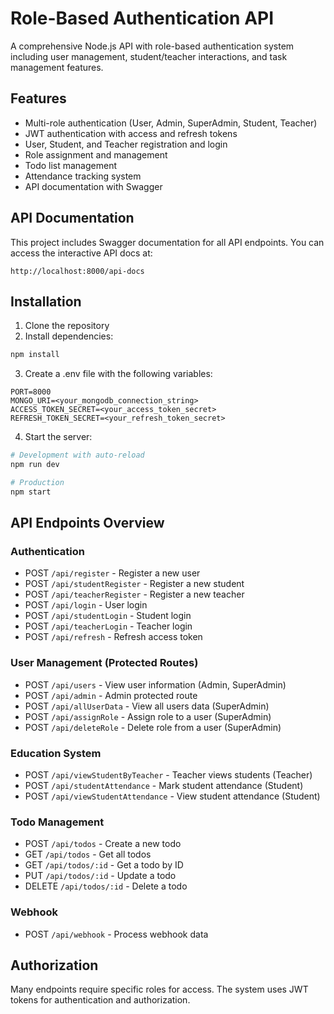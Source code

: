 # Role-Based Authentication API

A comprehensive Node.js API with role-based authentication system including user management, student/teacher interactions, and task management features.

## Features

- Multi-role authentication (User, Admin, SuperAdmin, Student, Teacher)
- JWT authentication with access and refresh tokens
- User, Student, and Teacher registration and login
- Role assignment and management
- Todo list management
- Attendance tracking system
- API documentation with Swagger

## API Documentation

This project includes Swagger documentation for all API endpoints. You can access the interactive API docs at:

```
http://localhost:8000/api-docs
```

## Installation

1. Clone the repository
2. Install dependencies:

```bash
npm install
```

3. Create a .env file with the following variables:

```
PORT=8000
MONGO_URI=<your_mongodb_connection_string>
ACCESS_TOKEN_SECRET=<your_access_token_secret>
REFRESH_TOKEN_SECRET=<your_refresh_token_secret>
```

4. Start the server:

```bash
# Development with auto-reload
npm run dev

# Production
npm start
```

## API Endpoints Overview

### Authentication
- POST `/api/register` - Register a new user
- POST `/api/studentRegister` - Register a new student
- POST `/api/teacherRegister` - Register a new teacher
- POST `/api/login` - User login
- POST `/api/studentLogin` - Student login
- POST `/api/teacherLogin` - Teacher login
- POST `/api/refresh` - Refresh access token

### User Management (Protected Routes)
- POST `/api/users` - View user information (Admin, SuperAdmin)
- POST `/api/admin` - Admin protected route
- POST `/api/allUserData` - View all users data (SuperAdmin)
- POST `/api/assignRole` - Assign role to a user (SuperAdmin)
- POST `/api/deleteRole` - Delete role from a user (SuperAdmin)

### Education System
- POST `/api/viewStudentByTeacher` - Teacher views students (Teacher)
- POST `/api/studentAttendance` - Mark student attendance (Student)
- POST `/api/viewStudentAttendance` - View student attendance (Student)

### Todo Management
- POST `/api/todos` - Create a new todo
- GET `/api/todos` - Get all todos
- GET `/api/todos/:id` - Get a todo by ID
- PUT `/api/todos/:id` - Update a todo
- DELETE `/api/todos/:id` - Delete a todo

### Webhook
- POST `/api/webhook` - Process webhook data

## Authorization

Many endpoints require specific roles for access. The system uses JWT tokens for authentication and authorization.
